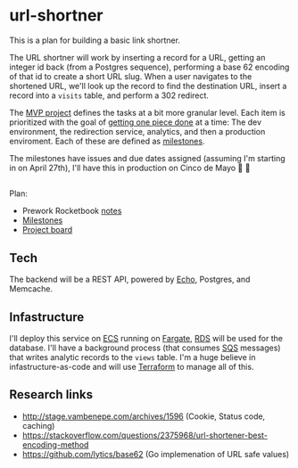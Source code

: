 # url-shortner

This is a plan for building a basic link shortner.

The URL shortner will work by inserting a record for a URL, getting an integer id back (from a Postgres sequence), performing a base 62 encoding of that id to create a short URL slug. When a user navigates to the shortened URL, we'll look up the record to find the destination URL, insert a record into a `visits` table, and perform a 302 redirect.

The [MVP project](https://github.com/mmattax/url-shortner/projects/1) defines the tasks at a bit more granular level. Each item is prioritized with the goal of [getting one piece done](https://basecamp.com/shapeup/3.2-chapter-10) at a time: The dev environment, the redirection service, analytics, and then a production enviroment. Each of these are defined as [milestones](https://github.com/mmattax/url-shortner/milestones?direction=asc&sort=due_date&state=open).

The milestones have issues and due dates assigned (assuming I'm starting in on April 27th), I'll have this in production on Cinco de Mayo :tropical_drink: :beers:

## 
Plan:

- Prework Rocketbook [notes](https://drive.google.com/file/d/1KLTekmTIpVw_CwoDSznYy2NbTBNNVXzQ/view?usp=sharing)
- [Milestones](https://github.com/mmattax/url-shortner/milestones?direction=asc&sort=due_date&state=open)
- [Project board](https://github.com/mmattax/url-shortner/projects/1)


## Tech
The backend will be a REST API, powered by [Echo](https://echo.labstack.com/), Postgres, and Memcache. 

## Infastructure
I'll deploy this service on [ECS](https://aws.amazon.com/ecs/) running on [Fargate](https://aws.amazon.com/fargate/), [RDS](https://aws.amazon.com/rds/) will be used for the database. I'll have a background process (that consumes [SQS](https://aws.amazon.com/sqs/) messages) that writes analytic records to the `views` table. I'm a huge believe in infastructure-as-code and will use [Terraform](https://www.terraform.io/) to manage all of this.

## Research links
- http://stage.vambenepe.com/archives/1596 (Cookie, Status code, caching)
- https://stackoverflow.com/questions/2375968/url-shortener-best-encoding-method
- https://github.com/lytics/base62 (Go implemenation of URL safe values)

